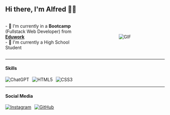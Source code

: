 ## Hi there, I'm Alfred 🚀🚀

<div style="display: flex; flex-wrap: wrap; align-items: center; justify-content: space-between;">
  <div style="flex: 1; min-width: 250px;">
    <p>
      - 🌱 I’m currently in a <b>Bootcamp</b> (Fullstack Web Developer) from <b><a href="https://eduwork.id" target="_blank">Eduwork</a></b><br>
      - 📖 I'm currently a High School Student
    </p>
  </div>
  <div style="flex: 1; min-width: 250px; text-align: center;">
    <img style="max-width: 100%; height: auto;" alt="GIF" src="https://raw.githubusercontent.com/Zhyizhouu/Zhyizhouu/main/gif/acheron.gif"/>
  </div>
</div>

---

#### Skills

<div style="display: flex; flex-wrap: wrap; gap: 10px;">
  <img src="https://img.shields.io/badge/ChatGPT-74aa9c?style=for-the-badge&logo=openai&logoColor=white" alt="ChatGPT"/>
  <img src="https://img.shields.io/badge/HTML5-E34F26?style=for-the-badge&logo=html5&logoColor=white" alt="HTML5"/>
  <img src="https://img.shields.io/badge/CSS3-1572B6?style=for-the-badge&logo=css3&logoColor=white" alt="CSS3"/>
</div>

---

#### Social Media

<div style="display: flex; flex-wrap: wrap; gap: 10px;">
  <a href="https://www.instagram.com/frediioo">
    <img src="https://img.shields.io/badge/Instagram-E4405F?style=for-the-badge&logo=instagram&logoColor=white" alt="Instagram"/>
  </a>
  <a href="https://github.com/Zhyizhouu">
    <img src="https://img.shields.io/badge/GitHub-100000?style=for-the-badge&logo=github&logoColor=white" alt="GitHub"/>
  </a>
</div>

